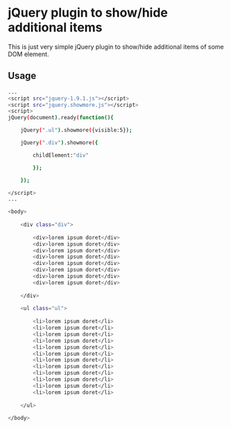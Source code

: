 # jQuery plugin to show/hide additional items 

This is just very simple jQuery plugin to show/hide additional items of some DOM element.

Usage
--------------------------------------

```bash
...
<script src="jquery-1.9.1.js"></script>
<script src="jquery.showmore.js"></script>
<script>
jQuery(document).ready(function(){

	jQuery(".ul").showmore({visible:5});

	jQuery(".div").showmore({

		childElement:"div"

		});

	});

</script>
...
```

```bash
<body>
	
   	<div class="div">
		
		<div>lorem ipsum doret</div>
		<div>lorem ipsum doret</div>
		<div>lorem ipsum doret</div>
		<div>lorem ipsum doret</div>
		<div>lorem ipsum doret</div>
		<div>lorem ipsum doret</div>
		<div>lorem ipsum doret</div>
		<div>lorem ipsum doret</div>
		
	</div>	
		
	<ul class="ul">
		
		<li>lorem ipsum doret</li>
		<li>lorem ipsum doret</li>
		<li>lorem ipsum doret</li>
		<li>lorem ipsum doret</li>
		<li>lorem ipsum doret</li>
		<li>lorem ipsum doret</li>
		<li>lorem ipsum doret</li>
		<li>lorem ipsum doret</li>
		<li>lorem ipsum doret</li>
		<li>lorem ipsum doret</li>
		<li>lorem ipsum doret</li>
		<li>lorem ipsum doret</li>
		
	</ul>
		
</body>
```




